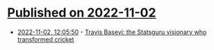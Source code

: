# [Published on 2022-11-02](index.md)

* [2022-11-02, 12:05:50](https://news.ycombinator.com/item?id=33434364) - [Travis Basevi: the Statsguru visionary who transformed cricket](https://www.theguardian.com/sport/2022/nov/02/travis-bavesi-the-statsguru-visionary-who-transformed-cricket-spin)
